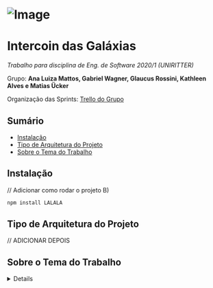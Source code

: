 # ![Image](https://png.pngtree.com/thumb_back/fw800/back_our/20190622/ourmid/pngtree-blue-technology-planet-universe-beautiful-background-image_208424.jpg)

# Intercoin das Galáxias

_Trabalho para disciplina de Eng. de Software 2020/1 (UNIRITTER)_

Grupo: **Ana Luiza Mattos, Gabriel Wagner, Glaucus Rossini, Kathleen Alves e Matias Ücker**

Organização das Sprints: [Trello do Grupo](https://trello.com/b/3lWb5x3S/intercoin-das-gal%C3%A1xias)

## Sumário
* [Instalação](#instalação)
* [Tipo de Arquitetura do Projeto](#tipo-de-arquitetura-do-projeto)
* [Sobre o Tema do Trabalho](#sobre-o-tema-do-trabalho)

## Instalação

// Adicionar como rodar o projeto B)

```bash
npm install LALALA
```

## Tipo de Arquitetura do Projeto

// ADICIONAR DEPOIS 

## Sobre o Tema do Trabalho
<details>
  <p>
    Você decidiu desistir da Terra depois que o último colapso financeiro deixou 99,99% da população da Terra com 0,01% da riqueza. Felizmente, com a escassa soma de dinheiro que resta em sua conta, você pode alugar uma nave espacial, deixar a Terra e voar por toda a galáxia para vender metais e sujeira comuns em nosso planeta (que aparentemente valem muito em outros). Comprar e vender na galáxia exige que você converta números e unidades e então você decidiu escrever um programa para ajudá-lo. Os números usados ​​para transações intergalácticas seguem uma convenção semelhante aos números romanos e você coletou cuidadosamente a tradução apropriada entre eles. Os algarismos romanos são baseados em sete símbolos:

    Símbolo e Valor 
    I  1
    V 5
    X 10
    L 50
    C 100
    D 500
    M 1.000

    Os números são formados combinando símbolos e adicionando os valores. Por exemplo, o MMVI é 1000 + 1000 + 5 + 1 = 2006. Geralmente, os símbolos são colocados na ordem do valor, começando pelos maiores valores. Quando valores menores precedem valores maiores, os valores menores são subtraídos dos valores maiores e o resultado é adicionado ao total. Por exemplo MCMXLIV = 1000 + (1000 - 100) + (50 - 10) + (5 - 1) = 1944.

    Os símbolos "I", "X", "C" e "M" podem ser repetidos três vezes seguidas, mas não mais. (Eles podem aparecer quatro vezes se o terceiro e o quarto forem separados por um valor menor, como XXXIX.) "D", "L" e "V" nunca podem ser repetidos. "I" pode ser subtraído apenas de "V" e "X". "X" pode ser subtraído apenas de "L" e "C". "C" pode ser subtraído apenas de "D" e "M". "V", "L" e "D" nunca podem ser subtraídos. Somente um símbolo de pequeno valor pode ser subtraído de qualquer símbolo de grande valor.
    Um número escrito em [16] algarismos arábicos pode ser dividido em dígitos. Por exemplo, 1903 é composto por 1, 9, 0 e 3. Para escrever o numeral romano, cada um dos dígitos diferentes de zero deve ser tratado separadamente. No exemplo acima, 1.000 = M, 900 = CM e 3 = III. Portanto, 1903 = MCMIII.
    (Fonte: Wikipedia http://en.wikipedia.org/wiki/Roman_numerals) 

    A entrada para o seu programa consiste em linhas de texto detalhando suas anotações sobre a conversão entre unidades intergalácticas e algarismos romanos.
    Espera-se que você lide com consultas inválidas adequadamente.

    Entrada de teste:
    Dabu vale I 
    Swobu vale V 
    Lok'tar vale X 
    Mok'ra vale L

    Dabu Dabu prata vale 34 créditos 
    Dabu Swobu ouro vale 57800 Créditos 
    Lok'tar Lok'tar ferro vale 3910 Créditos

    Quanto vale Lok'tar Mok'ra Dabu Dabu? 
    Quantos créditos tem Dabu Swobu prata? 
    Quantos créditos tem Dabu Swobu ouro? 
    Quantos créditos tem Dabu Swobu ferro?

    Quanta madeira uma marmota poderia soltar se uma marmota poderia soltar madeira?


    Saída de teste:

    Lok'tar Mok'ra Dabu Dabu vale 42 
    Dabu Swobu prata vale 68 créditos 
    Dabu Swobu ouro vale 57800 Créditos 
    Dabu Swobu ferro vale 782 créditos 
    Eu não tenho ideia do que você está falando
  </p>
</detail>

